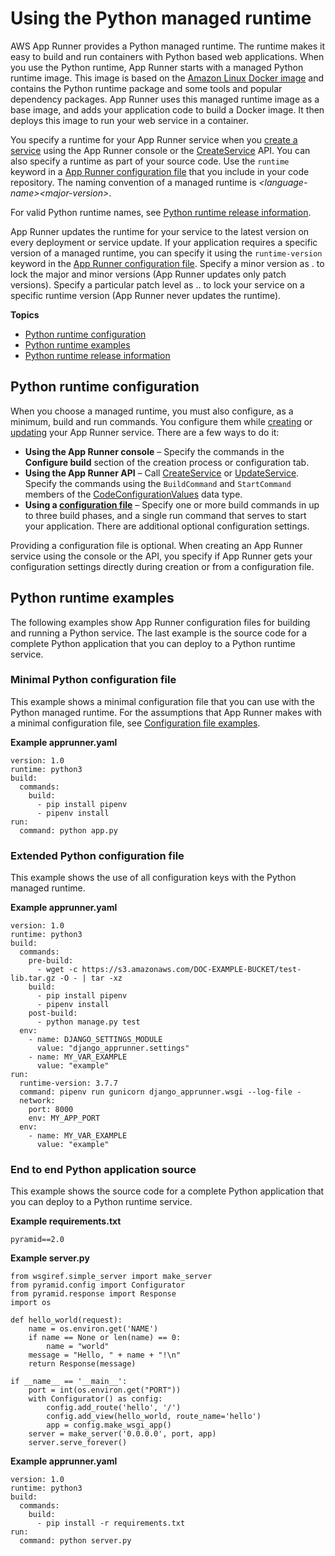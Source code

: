 # Using the Python managed runtime<a name="service-source-code-python"></a>

AWS App Runner provides a Python managed runtime\. The runtime makes it easy to build and run containers with Python based web applications\. When you use the Python runtime, App Runner starts with a managed Python runtime image\. This image is based on the [Amazon Linux Docker image](https://hub.docker.com/_/amazonlinux) and contains the Python runtime package and some tools and popular dependency packages\. App Runner uses this managed runtime image as a base image, and adds your application code to build a Docker image\. It then deploys this image to run your web service in a container\.

 You specify a runtime for your App Runner service when you [create a service](manage-create.md) using the App Runner console or the [CreateService](https://docs.aws.amazon.com/apprunner/latest/api/API_CreateService.html) API\. You can also specify a runtime as part of your source code\. Use the `runtime` keyword in a [App Runner configuration file](config-file.md) that you include in your code repository\. The naming convention of a managed runtime is *<language\-name><major\-version>*\. 

For valid Python runtime names, see [Python runtime release information](service-source-code-python-releases.md)\.

App Runner updates the runtime for your service to the latest version on every deployment or service update\. If your application requires a specific version of a managed runtime, you can specify it using the `runtime-version` keyword in the [App Runner configuration file](config-file.md)\. Specify a minor version as *<major>*\.*<minor>* to lock the major and minor versions \(App Runner updates only patch versions\)\. Specify a particular patch level as *<major>*\.*<minor>*\.*<patch>* to lock your service on a specific runtime version \(App Runner never updates the runtime\)\.

**Topics**
+ [Python runtime configuration](#service-source-code-python.config)
+ [Python runtime examples](#service-source-code-python.examples)
+ [Python runtime release information](service-source-code-python-releases.md)

## Python runtime configuration<a name="service-source-code-python.config"></a>

When you choose a managed runtime, you must also configure, as a minimum, build and run commands\. You configure them while [creating](manage-create.md) or [updating](manage-configure.md) your App Runner service\. There are a few ways to do it:
+ **Using the App Runner console** – Specify the commands in the **Configure build** section of the creation process or configuration tab\.
+ **Using the App Runner API** – Call [CreateService](https://docs.aws.amazon.com/apprunner/latest/api/API_CreateService.html) or [UpdateService](https://docs.aws.amazon.com/apprunner/latest/api/API_UpdateService.html)\. Specify the commands using the `BuildCommand` and `StartCommand` members of the [CodeConfigurationValues](https://docs.aws.amazon.com/apprunner/latest/api/API_CodeConfigurationValues.html) data type\.
+ **Using a [configuration file](config-file.md)** – Specify one or more build commands in up to three build phases, and a single run command that serves to start your application\. There are additional optional configuration settings\.

Providing a configuration file is optional\. When creating an App Runner service using the console or the API, you specify if App Runner gets your configuration settings directly during creation or from a configuration file\.

## Python runtime examples<a name="service-source-code-python.examples"></a>

The following examples show App Runner configuration files for building and running a Python service\. The last example is the source code for a complete Python application that you can deploy to a Python runtime service\.

### Minimal Python configuration file<a name="service-source-code-python.examples.minimal"></a>

This example shows a minimal configuration file that you can use with the Python managed runtime\. For the assumptions that App Runner makes with a minimal configuration file, see [Configuration file examples](config-file-examples.md#config-file-examples.managed)\.

**Example apprunner\.yaml**  

```
version: 1.0
runtime: python3 
build:
  commands:
    build:
      - pip install pipenv
      - pipenv install 
run: 
  command: python app.py
```

### Extended Python configuration file<a name="service-source-code-python.examples.extended"></a>

This example shows the use of all configuration keys with the Python managed runtime\.

**Example apprunner\.yaml**  

```
version: 1.0
runtime: python3 
build:
  commands:
    pre-build:
      - wget -c https://s3.amazonaws.com/DOC-EXAMPLE-BUCKET/test-lib.tar.gz -O - | tar -xz
    build:        
      - pip install pipenv
      - pipenv install
    post-build:
      - python manage.py test
  env:
    - name: DJANGO_SETTINGS_MODULE
      value: "django_apprunner.settings"
    - name: MY_VAR_EXAMPLE
      value: "example"
run:
  runtime-version: 3.7.7
  command: pipenv run gunicorn django_apprunner.wsgi --log-file -
  network: 
    port: 8000
    env: MY_APP_PORT  
  env:
    - name: MY_VAR_EXAMPLE
      value: "example"
```

### End to end Python application source<a name="service-source-code-python.examples.end2end"></a>

This example shows the source code for a complete Python application that you can deploy to a Python runtime service\.

**Example requirements\.txt**  

```
pyramid==2.0
```

**Example server\.py**  

```
from wsgiref.simple_server import make_server
from pyramid.config import Configurator
from pyramid.response import Response
import os

def hello_world(request):
    name = os.environ.get('NAME')
    if name == None or len(name) == 0:
        name = "world"
    message = "Hello, " + name + "!\n"
    return Response(message)

if __name__ == '__main__':
    port = int(os.environ.get("PORT"))
    with Configurator() as config:
        config.add_route('hello', '/')
        config.add_view(hello_world, route_name='hello')
        app = config.make_wsgi_app()
    server = make_server('0.0.0.0', port, app)
    server.serve_forever()
```

**Example apprunner\.yaml**  

```
version: 1.0
runtime: python3
build:
  commands:
    build:
      - pip install -r requirements.txt
run:
  command: python server.py
```
